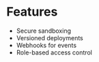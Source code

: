 # Features
- Secure sandboxing
- Versioned deployments
- Webhooks for events
- Role-based access control
